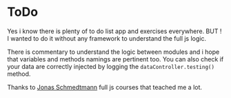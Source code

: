 # ToDo

Yes i know there is plenty of to do list app and exercises everywhere. BUT ! I wanted to do it without any framework to understand the full js logic. 

There is commentary to understand the logic between modules and i hope that variables and methods namings are pertinent too.
You can also check if your data are correctly injected by logging the `dataController.testing()` method.

Thanks to [Jonas Schmedtmann](https://github.com/jonasschmedtmann) full js courses that teached me a lot. 
